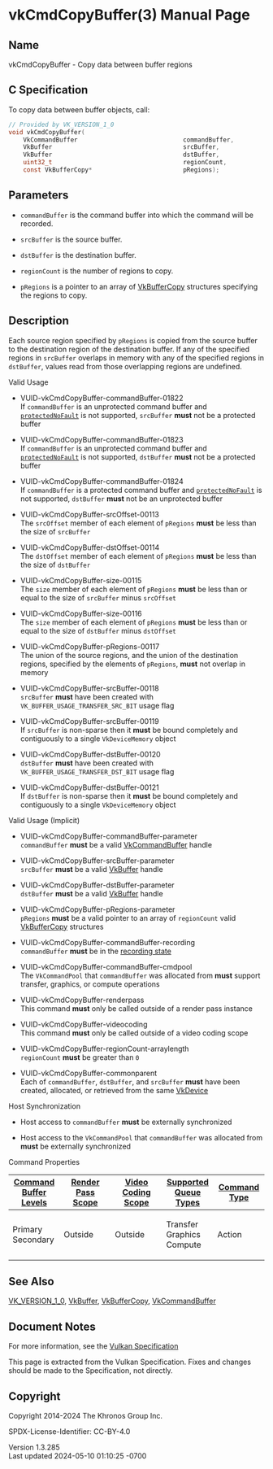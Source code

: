 # vkCmdCopyBuffer(3) Manual Page

## Name

vkCmdCopyBuffer - Copy data between buffer regions



## <a href="#_c_specification" class="anchor"></a>C Specification

To copy data between buffer objects, call:

``` c
// Provided by VK_VERSION_1_0
void vkCmdCopyBuffer(
    VkCommandBuffer                             commandBuffer,
    VkBuffer                                    srcBuffer,
    VkBuffer                                    dstBuffer,
    uint32_t                                    regionCount,
    const VkBufferCopy*                         pRegions);
```

## <a href="#_parameters" class="anchor"></a>Parameters

- `commandBuffer` is the command buffer into which the command will be
  recorded.

- `srcBuffer` is the source buffer.

- `dstBuffer` is the destination buffer.

- `regionCount` is the number of regions to copy.

- `pRegions` is a pointer to an array of
  [VkBufferCopy](https://registry.khronos.org/vulkan/specs/1.3-extensions/man/html/VkBufferCopy.html) structures specifying the regions to
  copy.

## <a href="#_description" class="anchor"></a>Description

Each source region specified by `pRegions` is copied from the source
buffer to the destination region of the destination buffer. If any of
the specified regions in `srcBuffer` overlaps in memory with any of the
specified regions in `dstBuffer`, values read from those overlapping
regions are undefined.

Valid Usage

- <a href="#VUID-vkCmdCopyBuffer-commandBuffer-01822"
  id="VUID-vkCmdCopyBuffer-commandBuffer-01822"></a>
  VUID-vkCmdCopyBuffer-commandBuffer-01822  
  If `commandBuffer` is an unprotected command buffer and
  [`protectedNoFault`](#limits-protectedNoFault) is not supported,
  `srcBuffer` **must** not be a protected buffer

- <a href="#VUID-vkCmdCopyBuffer-commandBuffer-01823"
  id="VUID-vkCmdCopyBuffer-commandBuffer-01823"></a>
  VUID-vkCmdCopyBuffer-commandBuffer-01823  
  If `commandBuffer` is an unprotected command buffer and
  [`protectedNoFault`](#limits-protectedNoFault) is not supported,
  `dstBuffer` **must** not be a protected buffer

- <a href="#VUID-vkCmdCopyBuffer-commandBuffer-01824"
  id="VUID-vkCmdCopyBuffer-commandBuffer-01824"></a>
  VUID-vkCmdCopyBuffer-commandBuffer-01824  
  If `commandBuffer` is a protected command buffer and
  [`protectedNoFault`](#limits-protectedNoFault) is not supported,
  `dstBuffer` **must** not be an unprotected buffer

<!-- -->

- <a href="#VUID-vkCmdCopyBuffer-srcOffset-00113"
  id="VUID-vkCmdCopyBuffer-srcOffset-00113"></a>
  VUID-vkCmdCopyBuffer-srcOffset-00113  
  The `srcOffset` member of each element of `pRegions` **must** be less
  than the size of `srcBuffer`

- <a href="#VUID-vkCmdCopyBuffer-dstOffset-00114"
  id="VUID-vkCmdCopyBuffer-dstOffset-00114"></a>
  VUID-vkCmdCopyBuffer-dstOffset-00114  
  The `dstOffset` member of each element of `pRegions` **must** be less
  than the size of `dstBuffer`

- <a href="#VUID-vkCmdCopyBuffer-size-00115"
  id="VUID-vkCmdCopyBuffer-size-00115"></a>
  VUID-vkCmdCopyBuffer-size-00115  
  The `size` member of each element of `pRegions` **must** be less than
  or equal to the size of `srcBuffer` minus `srcOffset`

- <a href="#VUID-vkCmdCopyBuffer-size-00116"
  id="VUID-vkCmdCopyBuffer-size-00116"></a>
  VUID-vkCmdCopyBuffer-size-00116  
  The `size` member of each element of `pRegions` **must** be less than
  or equal to the size of `dstBuffer` minus `dstOffset`

- <a href="#VUID-vkCmdCopyBuffer-pRegions-00117"
  id="VUID-vkCmdCopyBuffer-pRegions-00117"></a>
  VUID-vkCmdCopyBuffer-pRegions-00117  
  The union of the source regions, and the union of the destination
  regions, specified by the elements of `pRegions`, **must** not overlap
  in memory

- <a href="#VUID-vkCmdCopyBuffer-srcBuffer-00118"
  id="VUID-vkCmdCopyBuffer-srcBuffer-00118"></a>
  VUID-vkCmdCopyBuffer-srcBuffer-00118  
  `srcBuffer` **must** have been created with
  `VK_BUFFER_USAGE_TRANSFER_SRC_BIT` usage flag

- <a href="#VUID-vkCmdCopyBuffer-srcBuffer-00119"
  id="VUID-vkCmdCopyBuffer-srcBuffer-00119"></a>
  VUID-vkCmdCopyBuffer-srcBuffer-00119  
  If `srcBuffer` is non-sparse then it **must** be bound completely and
  contiguously to a single `VkDeviceMemory` object

- <a href="#VUID-vkCmdCopyBuffer-dstBuffer-00120"
  id="VUID-vkCmdCopyBuffer-dstBuffer-00120"></a>
  VUID-vkCmdCopyBuffer-dstBuffer-00120  
  `dstBuffer` **must** have been created with
  `VK_BUFFER_USAGE_TRANSFER_DST_BIT` usage flag

- <a href="#VUID-vkCmdCopyBuffer-dstBuffer-00121"
  id="VUID-vkCmdCopyBuffer-dstBuffer-00121"></a>
  VUID-vkCmdCopyBuffer-dstBuffer-00121  
  If `dstBuffer` is non-sparse then it **must** be bound completely and
  contiguously to a single `VkDeviceMemory` object

Valid Usage (Implicit)

- <a href="#VUID-vkCmdCopyBuffer-commandBuffer-parameter"
  id="VUID-vkCmdCopyBuffer-commandBuffer-parameter"></a>
  VUID-vkCmdCopyBuffer-commandBuffer-parameter  
  `commandBuffer` **must** be a valid
  [VkCommandBuffer](https://registry.khronos.org/vulkan/specs/1.3-extensions/man/html/VkCommandBuffer.html) handle

- <a href="#VUID-vkCmdCopyBuffer-srcBuffer-parameter"
  id="VUID-vkCmdCopyBuffer-srcBuffer-parameter"></a>
  VUID-vkCmdCopyBuffer-srcBuffer-parameter  
  `srcBuffer` **must** be a valid [VkBuffer](https://registry.khronos.org/vulkan/specs/1.3-extensions/man/html/VkBuffer.html) handle

- <a href="#VUID-vkCmdCopyBuffer-dstBuffer-parameter"
  id="VUID-vkCmdCopyBuffer-dstBuffer-parameter"></a>
  VUID-vkCmdCopyBuffer-dstBuffer-parameter  
  `dstBuffer` **must** be a valid [VkBuffer](https://registry.khronos.org/vulkan/specs/1.3-extensions/man/html/VkBuffer.html) handle

- <a href="#VUID-vkCmdCopyBuffer-pRegions-parameter"
  id="VUID-vkCmdCopyBuffer-pRegions-parameter"></a>
  VUID-vkCmdCopyBuffer-pRegions-parameter  
  `pRegions` **must** be a valid pointer to an array of `regionCount`
  valid [VkBufferCopy](https://registry.khronos.org/vulkan/specs/1.3-extensions/man/html/VkBufferCopy.html) structures

- <a href="#VUID-vkCmdCopyBuffer-commandBuffer-recording"
  id="VUID-vkCmdCopyBuffer-commandBuffer-recording"></a>
  VUID-vkCmdCopyBuffer-commandBuffer-recording  
  `commandBuffer` **must** be in the [recording
  state](#commandbuffers-lifecycle)

- <a href="#VUID-vkCmdCopyBuffer-commandBuffer-cmdpool"
  id="VUID-vkCmdCopyBuffer-commandBuffer-cmdpool"></a>
  VUID-vkCmdCopyBuffer-commandBuffer-cmdpool  
  The `VkCommandPool` that `commandBuffer` was allocated from **must**
  support transfer, graphics, or compute operations

- <a href="#VUID-vkCmdCopyBuffer-renderpass"
  id="VUID-vkCmdCopyBuffer-renderpass"></a>
  VUID-vkCmdCopyBuffer-renderpass  
  This command **must** only be called outside of a render pass instance

- <a href="#VUID-vkCmdCopyBuffer-videocoding"
  id="VUID-vkCmdCopyBuffer-videocoding"></a>
  VUID-vkCmdCopyBuffer-videocoding  
  This command **must** only be called outside of a video coding scope

- <a href="#VUID-vkCmdCopyBuffer-regionCount-arraylength"
  id="VUID-vkCmdCopyBuffer-regionCount-arraylength"></a>
  VUID-vkCmdCopyBuffer-regionCount-arraylength  
  `regionCount` **must** be greater than `0`

- <a href="#VUID-vkCmdCopyBuffer-commonparent"
  id="VUID-vkCmdCopyBuffer-commonparent"></a>
  VUID-vkCmdCopyBuffer-commonparent  
  Each of `commandBuffer`, `dstBuffer`, and `srcBuffer` **must** have
  been created, allocated, or retrieved from the same
  [VkDevice](https://registry.khronos.org/vulkan/specs/1.3-extensions/man/html/VkDevice.html)

Host Synchronization

- Host access to `commandBuffer` **must** be externally synchronized

- Host access to the `VkCommandPool` that `commandBuffer` was allocated
  from **must** be externally synchronized

Command Properties

<table class="tableblock frame-all grid-all stretch">
<colgroup>
<col style="width: 20%" />
<col style="width: 20%" />
<col style="width: 20%" />
<col style="width: 20%" />
<col style="width: 20%" />
</colgroup>
<thead>
<tr class="header">
<th class="tableblock halign-left valign-top"><a
href="#VkCommandBufferLevel">Command Buffer Levels</a></th>
<th class="tableblock halign-left valign-top"><a
href="#vkCmdBeginRenderPass">Render Pass Scope</a></th>
<th class="tableblock halign-left valign-top"><a
href="#vkCmdBeginVideoCodingKHR">Video Coding Scope</a></th>
<th class="tableblock halign-left valign-top"><a
href="#VkQueueFlagBits">Supported Queue Types</a></th>
<th class="tableblock halign-left valign-top"><a
href="#fundamentals-queueoperation-command-types">Command Type</a></th>
</tr>
</thead>
<tbody>
<tr class="odd">
<td class="tableblock halign-left valign-top"><p>Primary<br />
Secondary</p></td>
<td class="tableblock halign-left valign-top"><p>Outside</p></td>
<td class="tableblock halign-left valign-top"><p>Outside</p></td>
<td class="tableblock halign-left valign-top"><p>Transfer<br />
Graphics<br />
Compute</p></td>
<td class="tableblock halign-left valign-top"><p>Action</p></td>
</tr>
</tbody>
</table>

## <a href="#_see_also" class="anchor"></a>See Also

[VK_VERSION_1_0](https://registry.khronos.org/vulkan/specs/1.3-extensions/man/html/VK_VERSION_1_0.html), [VkBuffer](https://registry.khronos.org/vulkan/specs/1.3-extensions/man/html/VkBuffer.html),
[VkBufferCopy](https://registry.khronos.org/vulkan/specs/1.3-extensions/man/html/VkBufferCopy.html),
[VkCommandBuffer](https://registry.khronos.org/vulkan/specs/1.3-extensions/man/html/VkCommandBuffer.html)

## <a href="#_document_notes" class="anchor"></a>Document Notes

For more information, see the <a
href="https://registry.khronos.org/vulkan/specs/1.3-extensions/html/vkspec.html#vkCmdCopyBuffer"
target="_blank" rel="noopener">Vulkan Specification</a>

This page is extracted from the Vulkan Specification. Fixes and changes
should be made to the Specification, not directly.

## <a href="#_copyright" class="anchor"></a>Copyright

Copyright 2014-2024 The Khronos Group Inc.

SPDX-License-Identifier: CC-BY-4.0

Version 1.3.285  
Last updated 2024-05-10 01:10:25 -0700
